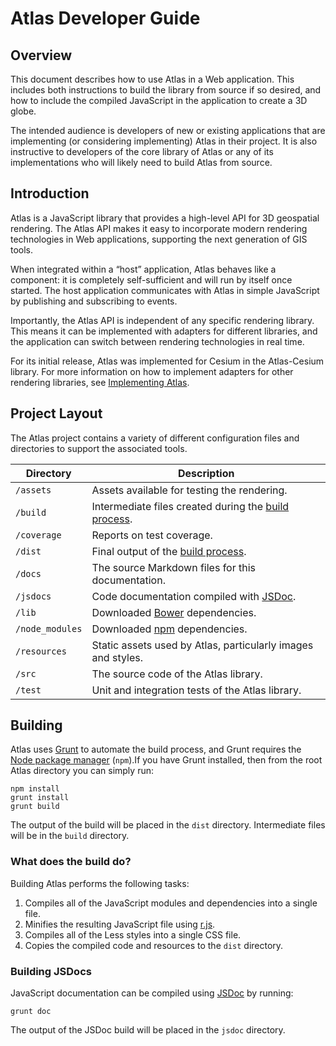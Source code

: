 # Atlas Developer Guide

## Overview

This document describes how to use Atlas in a Web application. This includes both instructions to
build the library from source if so desired, and how to include the compiled JavaScript in the
application to create a 3D globe.

The intended audience is developers of new or existing applications that are implementing (or
considering implementing) Atlas in their project. It is also instructive to developers of the core
library of Atlas or any of its implementations who will likely need to build Atlas from source.

## Introduction

Atlas is a JavaScript library that provides a high-level API for 3D geospatial rendering. The Atlas
API makes it easy to incorporate modern rendering technologies in Web applications, supporting the
next generation of GIS tools.

When integrated within a “host” application, Atlas behaves like a component: it is completely
self-sufficient and will run by itself once started. The host application communicates with Atlas in
simple JavaScript by publishing and subscribing to events.

Importantly, the Atlas API is independent of any specific rendering library. This means it can be
implemented with adapters for different libraries, and the application can switch between rendering
technologies in real time.

For its initial release, Atlas was implemented for Cesium in the Atlas-Cesium library. For more
information on how to implement adapters for other rendering libraries, see [Implementing
Atlas](implementing).

## Project Layout

The Atlas project contains a variety of different configuration files and directories to support the
associated tools.

   Directory    |                Description
--------------- | ------------------------------------------
`/assets`       | Assets available for testing the rendering.
`/build`        | Intermediate files created during the [build process](#building).
`/coverage`     | Reports on test coverage.
`/dist`         | Final output of the [build process](#building).
`/docs`         | The source Markdown files for this documentation.
`/jsdocs`       | Code documentation compiled with [JSDoc][jsdoc].
`/lib`          | Downloaded [Bower][bower] dependencies.
`/node_modules` | Downloaded [npm][npm] dependencies.
`/resources`    | Static assets used by Atlas, particularly images and styles.
`/src`          | The source code of the Atlas library.
`/test`         | Unit and integration tests of the Atlas library.

## Building

Atlas uses [Grunt][grunt] to automate the build process, and Grunt requires the [Node package
manager][npm] (`npm`).If you have Grunt installed, then from the root Atlas directory you can simply
run:

    npm install
    grunt install
    grunt build

The output of the build will be placed in the `dist` directory. Intermediate files will be in the
`build` directory.

### What does the build do?

Building Atlas performs the following tasks:

1. Compiles all of the JavaScript modules and dependencies into a single file.
2. Minifies the resulting JavaScript file using [r.js][rjs].
3. Compiles all of the Less styles into a single CSS file.
4. Copies the compiled code and resources to the `dist` directory.

### Building JSDocs

JavaScript documentation can be compiled using [JSDoc][jsdoc] by running:

    grunt doc

The output of the JSDoc build will be placed in the `jsdoc` directory.


[grunt]: http://gruntjs.com/
[npm]: https://www.npmjs.org/
[rjs]: http://requirejs.org/docs/optimization.html
[jsdoc]: http://usejsdoc.org/
[bower]: http://bower.io/
